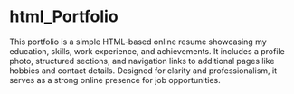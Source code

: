 # html_Portfolio
This portfolio is a simple HTML-based online resume showcasing my education, skills, work experience, and achievements. It includes a profile photo, structured sections, and navigation links to additional pages like hobbies and contact details. Designed for clarity and professionalism, it serves as a strong online presence for job opportunities.
